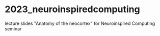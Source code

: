 # 2023_neuroinspiredcomputing
lecture slides "Anatomy of the neocortex" for Neuroinspired Computing seminar
